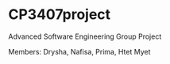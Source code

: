 # CP3407project
Advanced Software Engineering Group Project

Members:
Drysha, Nafisa, Prima, Htet Myet
